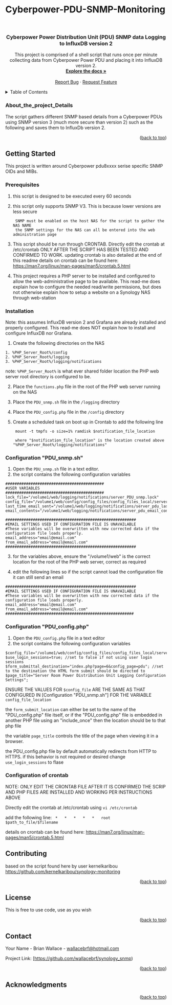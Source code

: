 # Cyberpower-PDU-SNMP-Monitoring
<div id="top"></div>
<!--
*** comments....
-->

<!-- PROJECT LOGO -->
<br />

<h3 align="center">Cyberpower Power Distribution Unit (PDU) SNMP data Logging to InfluxDB version 2</h3>

  <p align="center">
    This project is comprised of a shell script that runs once per minute collecting data from Cyberpower Power PDU and placing it into InfluxDB version 2. 
    <br />
    <a href="https://github.com/wallacebrf/Cyberpower-PDU-SNMP-Monitoring"><strong>Explore the docs »</strong></a>
    <br />
    <br />
    <a href="https://github.com/wallacebrf/Cyberpower-PDU-SNMP-Monitoring/issues">Report Bug</a>
    ·
    <a href="https://github.com/wallacebrf/Cyberpower-PDU-SNMP-Monitoring/issues">Request Feature</a>
  </p>
</div>



<!-- TABLE OF CONTENTS -->
<details>
  <summary>Table of Contents</summary>
  <ol>
    <li>
      <a href="#About_the_project_Details">About The Project</a>
      <ul>
        <li><a href="#built-with">Built With</a></li>
      </ul>
    </li>
    <li>
      <a href="#getting-started">Getting Started</a>
      <ul>
        <li><a href="#prerequisites">Prerequisites</a></li>
        <li><a href="#installation">Installation</a></li>
      </ul>
    </li>
    <li><a href="#usage">Usage</a></li>
    <li><a href="#roadmap">Road map</a></li>
    <li><a href="#contributing">Contributing</a></li>
    <li><a href="#license">License</a></li>
    <li><a href="#contact">Contact</a></li>
    <li><a href="#acknowledgments">Acknowledgments</a></li>
  </ol>
</details>



<!-- ABOUT THE PROJECT -->
### About_the_project_Details

The script gathers different SNMP based details from a Cyberpower PDUs using SNMP version 3 (much more secure than version 2) such as the following and saves them to InfluxDb version 2. 

<p align="right">(<a href="#top">back to top</a>)</p>


<!-- GETTING STARTED -->
## Getting Started

This project is written around Cyberpower pdu8xxxx serise specific SNMP OIDs and MIBs. 

### Prerequisites

1. this script is designed to be executed every 60 seconds
  
2. this script only supports SNMP V3. This is because lower versions are less secure 
	
		SNMP must be enabled on the host NAS for the script to gather the NAS NAME
		the SNMP settings for the NAS can all be entered into the web administration page
		
3. This script should be run through CRONTAB. Directly edit the crontab at /etc/crontab ONLY AFTER THE SCRIPT HAS BEEN TESTED AND CONFIRMED TO WORK. updating crontab is also detailed at the end of this readme
		details on crontab can be found here: https://man7.org/linux/man-pages/man5/crontab.5.html

4. This project requires a PHP server to be installed and configured to allow the web-administrative page to be available. This read-me does explain how to configure the needed read/write permissions, but does not otherwise explain how to setup a website on a Synology NAS through web-station


### Installation

Note: this assumes InfluxDB version 2 and Grafana are already installed and properly configured. This read-me does NOT explain how to install and configure InfluxDB nor Grafana. 

1. Create the following directories on the NAS

```
1. %PHP_Server_Root%/config
2. %PHP_Server_Root%/logging
3. %PHP_Server_Root%/logging/notifications
```

note: ```%PHP_Server_Root%``` is what ever shared folder location the PHP web server root directory is configured to be.

2. Place the ```functions.php``` file in the root of the PHP web server running on the NAS

3. Place the ```PDU_snmp.sh``` file in the ```/logging``` directory

4. Place the ```PDU_config.php``` file in the ```/config``` directory

5. Create a scheduled task on boot up in Crontab to add the following line

		mount -t tmpfs -o size=1% ramdisk $notification_file_location

		where "$notification_file_location" is the location created above "%PHP_Server_Root%/logging/notifications"

### Configuration "PDU_snmp.sh"

1. Open the ```PDU_snmp.sh``` file in a text editor. 
2. the script contains the following configuration variables 
```
###########################################
#USER VARIABLES
###########################################
lock_file="/volume1/web/logging/notifications/server_PDU_snmp.lock"
config_file="/volume1/web/config/config_files/config_files_local/server_PDU_config.txt"
last_time_email_sent="/volume1/web/logging/notifications/server_pdu_last_email_sent.txt"
email_contents="/volume1/web/logging/notifications/server_pdu_email_contents.txt"

#########################################################
#EMAIL SETTINGS USED IF CONFIGURATION FILE IS UNAVAILABLE
#These variables will be overwritten with new corrected data if the configuration file loads properly. 
email_address="email@email.com"
from_email_address="email@email.com"
#########################################################
```

3. for the variables above, ensure the "/volume1/web" is the correct location for the root of the PHP web server, correct as required

4. edit the following lines so if the script cannot load the configuration file it can still send an email

```
#########################################################
#EMAIL SETTINGS USED IF CONFIGURATION FILE IS UNAVAILABLE
#These variables will be overwritten with new corrected data if the configuration file loads properly. 
email_address="email@email.com"
from_email_address="email@email.com"
########################################################
```

### Configuration "PDU_config.php"

1. Open the ```PDU_config.php``` file in a text editor
2. the script contains the following configuration variables
```
$config_file="/volume1/web/config/config_files/config_files_local/server_PDU_config.txt";
$use_login_sessions=true; //set to false if not using user login sessions
$form_submittal_destination="index.php?page=6&config_page=pdu"; //set to the destination the HTML form submit should be directed to
$page_title="Server Room Power Distribution Unit Logging Configuration Settings";
```

ENSURE THE VALUES FOR ```$config_file``` ARE THE SAME AS THAT CONFIGURED IN [Configuration "PDU_snmp.sh"] FOR THE VARIABLE ```config_file_location```

the ```form_submit_location``` can either be set to the name of the "PDU_config.php" file itself, or if the "PDU_config.php" file is embedded in another PHP file using an "include_once" then the location should be to that php file

the variable ```page_title``` controls the title of the page when viewing it in a browser. 

the PDU_config.php file by default automatically redirects from HTTP to HTTPS. if this behavior is not required or desired change ```use_login_sessions``` to flase 

### Configuration of crontab

NOTE: ONLY EDIT THE CRONTAB FILE AFTER IT IS CONFIRMED THE SCRIP AND PHP FILES ARE INSTALLED AND WORKING PER INSTRUCTIONS ABOVE

Directly edit the crontab at /etc/crontab using ```vi /etc/crontab``` 
	
add the following line: 
```	*	*	*	*	*	root	$path_to_file/$filename```

details on crontab can be found here: https://man7.org/linux/man-pages/man5/crontab.5.html

<!-- CONTRIBUTING -->
## Contributing

based on the script found here by user kernelkaribou
https://github.com/kernelkaribou/synology-monitoring

<p align="right">(<a href="#top">back to top</a>)</p>



<!-- LICENSE -->
## License

This is free to use code, use as you wish

<p align="right">(<a href="#top">back to top</a>)</p>



<!-- CONTACT -->
## Contact

Your Name - Brian Wallace - wallacebrf@hotmail.com

Project Link: [https://github.com/wallacebrf/synology_snmp)

<p align="right">(<a href="#top">back to top</a>)</p>



<!-- ACKNOWLEDGMENTS -->
## Acknowledgments


<p align="right">(<a href="#top">back to top</a>)</p>
